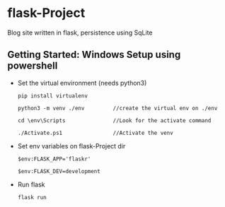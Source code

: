 # flask-Project
Blog site written in flask, persistence using SqLite 



## Getting Started: Windows Setup using powershell

* Set the virtual environment (needs python3)


      pip install virtualenv 

      python3 -m venv ./env         //create the virtual env on ./env

      cd \env\Scripts               //Look for the activate command

      ./Activate.ps1                //Activate the venv

* Set env variables on flask-Project dir

      $env:FLASK_APP='flaskr'
  
      $env:FLASK_DEV=development
      
* Run flask

      flask run
